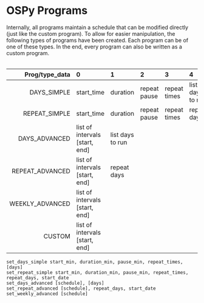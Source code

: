 OSPy Programs
====

Internally, all programs maintain a schedule that can be modified directly (just like the custom program).
To allow for easier manipulation, the following types of programs have been created.
Each program can be of one of these types. In the end, every program can also be written as a custom program.
<br/><br/>

| Prog/type_data  |             0                |     1          |      2         |     3         |      4         |     5        |
|              --:|:--                           |:--             |:--             |:--            |:--             |:--           |
| DAYS_SIMPLE     |start_time                    |duration        |repeat pause    |repeat times   |list days to run|              |
| REPEAT_SIMPLE   |start_time                    |duration        |repeat pause    |repeat times   |repeat days     |start_date    |
| DAYS_ADVANCED   |list of intervals [start, end]|list days to run|                |               |                |              |
| REPEAT_ADVANCED |list of intervals [start, end]|repeat days     |                |               |                |              |
| WEEKLY_ADVANCED |list of intervals [start, end]|                |                |               |                |              |
| CUSTOM          |list of intervals [start, end]|                |                |               |                |              |


    set_days_simple start_min, duration_min, pause_min, repeat_times, [days] 
    set_repeat_simple start_min, duration_min, pause_min, repeat_times, repeat_days, start_date 
    set_days_advanced [schedule], [days] 
    set_repeat_advanced [schedule], repeat_days, start_date 
    set_weekly_advanced [schedule] 
